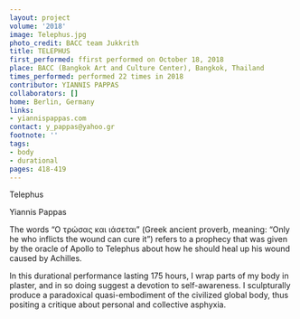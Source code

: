 ```yaml
---
layout: project
volume: '2018'
image: Telephus.jpg
photo_credit: BACC team Jukkrith
title: TELEPHUS
first_performed: ffirst performed on October 18, 2018
place: BACC (Bangkok Art and Culture Center), Bangkok, Thailand
times_performed: performed 22 times in 2018
contributor: YIANNIS PAPPAS
collaborators: []
home: Berlin, Germany
links:
- yiannispappas.com
contact: y_pappas@yahoo.gr
footnote: ''
tags:
- body
- durational
pages: 418-419
---
```




Telephus

Yiannis Pappas

The words “Ο τρώσας και ιάσεται” (Greek ancient proverb, meaning: “Only he who inflicts the wound can cure it”) refers to a prophecy that was given by the oracle of Apollo to Telephus about how he should heal up his wound caused by Achilles.

In this durational performance lasting 175 hours, I wrap parts of my body in plaster, and in so doing suggest a devotion to self-awareness. I sculpturally produce a paradoxical quasi-embodiment of the civilized global body, thus positing a critique about personal and collective asphyxia.
